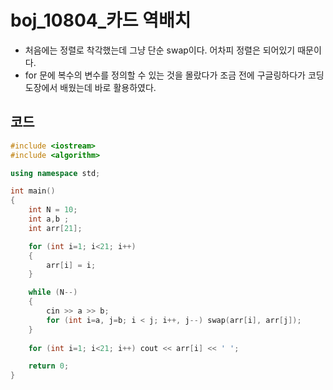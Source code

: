 # boj_10804_카드 역배치

- 처음에는 정렬로 착각했는데 그냥 단순 swap이다. 어차피 정렬은 되어있기 때문이다.
- for 문에 복수의 변수를 정의할 수 있는 것을 몰랐다가 조금 전에 구글링하다가 코딩도장에서 배웠는데 바로 활용하였다. 



## 코드

```c++
#include <iostream>
#include <algorithm>

using namespace std;

int main()
{
    int N = 10;
    int a,b ;
    int arr[21];

    for (int i=1; i<21; i++)
    {
        arr[i] = i;
    }

    while (N--)
    {
        cin >> a >> b;
        for (int i=a, j=b; i < j; i++, j--) swap(arr[i], arr[j]);
    }
    
    for (int i=1; i<21; i++) cout << arr[i] << ' ';

    return 0;
}
```

